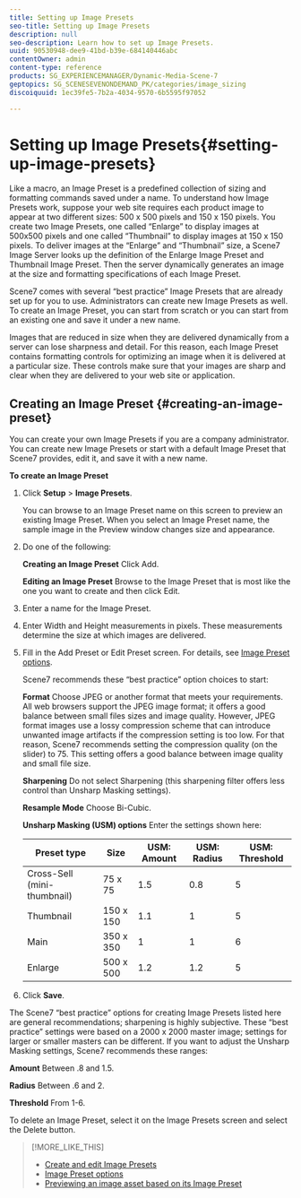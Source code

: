 ```yaml
---
title: Setting up Image Presets
seo-title: Setting up Image Presets
description: null
seo-description: Learn how to set up Image Presets.
uuid: 90530948-dee9-41bd-b39e-684140446abc
contentOwner: admin
content-type: reference
products: SG_EXPERIENCEMANAGER/Dynamic-Media-Scene-7
geptopics: SG_SCENESEVENONDEMAND_PK/categories/image_sizing
discoiquuid: 1ec39fe5-7b2a-4034-9570-6b5595f97052

---
```


# Setting up Image Presets{#setting-up-image-presets}

Like a macro, an Image Preset is a predefined collection of sizing and formatting commands saved under a name. To understand how Image Presets work, suppose your web site requires each product image to appear at two different sizes: 500 x 500 pixels and 150 x 150 pixels. You create two Image Presets, one called “Enlarge” to display images at 500x500 pixels and one called “Thumbnail” to display images at 150 x 150 pixels. To deliver images at the “Enlarge” and “Thumbnail” size, a Scene7 Image Server looks up the definition of the Enlarge Image Preset and Thumbnail Image Preset. Then the server dynamically generates an image at the size and formatting specifications of each Image Preset.

Scene7 comes with several “best practice” Image Presets that are already set up for you to use. Administrators can create new Image Presets as well. To create an Image Preset, you can start from scratch or you can start from an existing one and save it under a new name.

Images that are reduced in size when they are delivered dynamically from a server can lose sharpness and detail. For this reason, each Image Preset contains formatting controls for optimizing an image when it is delivered at a particular size. These controls make sure that your images are sharp and clear when they are delivered to your web site or application.

## Creating an Image Preset {#creating-an-image-preset}

You can create your own Image Presets if you are a company administrator. You can create new Image Presets or start with a default Image Preset that Scene7 provides, edit it, and save it with a new name.

**To create an Image Preset**

1. Click **Setup** &gt; **Image Presets**.

   You can browse to an Image Preset name on this screen to preview an existing Image Preset. When you select an Image Preset name, the sample image in the Preview window changes size and appearance.

1. Do one of the following:

   **Creating an&#xA;Image Preset** Click Add.

   **Editing an Image Preset** Browse to the Image Preset that is most like the one you want to create and then click Edit.

1. Enter a name for the Image Preset.
1. Enter Width and Height measurements in pixels. These measurements determine the size at which images are delivered.
1. Fill in the Add Preset or Edit Preset screen. For details, see [Image Preset options](application-setup.md#image_preset_options).

   Scene7 recommends these “best practice” option choices to start:

   **Format** Choose JPEG or another format that meets your requirements. All web browsers support the JPEG image format; it offers a good balance between small files sizes and image quality. However, JPEG format images use a lossy compression scheme that can introduce unwanted image artifacts if the compression setting is too low. For that reason, Scene7 recommends setting the compression quality (on the slider) to 75. This setting offers a good balance between image quality and small file size.

   **Sharpening** Do not select Sharpening (this sharpening filter offers less control than Unsharp Masking settings).

   **Resample Mode** Choose Bi-Cubic.

   **Unsharp Masking (USM) options** Enter the settings shown here:

    |Preset type|Size|USM: Amount|USM: Radius|USM: Threshold|
    |--- |--- |--- |--- |--- |
    |Cross-Sell (mini-thumbnail)|75 x 75|1.5|0.8|5|
    |Thumbnail|150 x 150|1.1|1|5|
    |Main|350 x 350|1|1|6|
    |Enlarge|500 x 500|1.2|1.2|5|

1. Click **Save**.

The Scene7 “best practice” options for creating Image Presets listed here are general recommendations; sharpening is highly subjective. These “best practice” settings were based on a 2000 x 2000 master image; settings for larger or smaller masters can be different. If you want to adjust the Unsharp Masking settings, Scene7 recommends these ranges:

**Amount** Between .8 and 1.5.

**Radius** Between .6 and 2.

**Threshold** From 1-6.

To delete an Image Preset, select it on the Image Presets screen and select the Delete button.

>[!MORE_LIKE_THIS]
>
>* [Create and edit Image Presets](application-setup.md#creating_and_editing_image_presets)
>* [Image Preset options](application-setup.md#image_preset_options)
>* [Previewing an image asset based on its Image Preset](previewing-asset.md#previewing_an_image_asset_based_on_its_image_preset)
